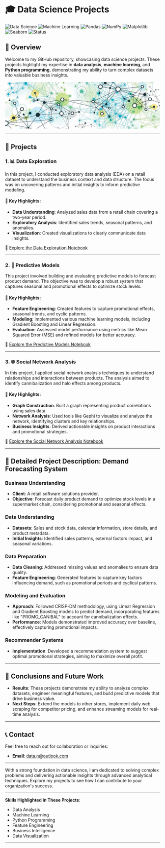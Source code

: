 # 🎓 **Data Science Projects**

![Data Science](https://img.shields.io/badge/Data%20Science-Python-blue)
![Machine Learning](https://img.shields.io/badge/Machine%20Learning-Scikit--Learn-orange)
![Pandas](https://img.shields.io/badge/Data%20Analysis-Pandas-yellowgreen)
![NumPy](https://img.shields.io/badge/Numerical%20Computing-NumPy-lightgrey)
![Matplotlib](https://img.shields.io/badge/Visualization-Matplotlib-blueviolet)
![Seaborn](https://img.shields.io/badge/Visualization-Seaborn-9cf)
![Status](https://img.shields.io/badge/Status-Completed-brightgreen)

## 📝 **Overview**

Welcome to my GitHub repository, showcasing data science projects. These projects highlight my expertise in **data analysis**, **machine learning**, and **Python programming**, demonstrating my ability to turn complex datasets into valuable business insights.

![Header Image](https://github.com/DioNeural/forecasting-system-for-retail/blob/main/image.jpg?raw=true)

---

## 📁 **Projects**

### 1. 📊 **Data Exploration**

In this project, I conducted exploratory data analysis (EDA) on a retail dataset to understand the business context and data structure. The focus was on uncovering patterns and initial insights to inform predictive modeling.

#### 🔑 **Key Highlights**:
- **Data Understanding**: Analyzed sales data from a retail chain covering a two-year period.
- **Exploratory Analysis**: Identified sales trends, seasonal patterns, and anomalies.
- **Visualization**: Created visualizations to clearly communicate data insights.

🔗 [Explore the Data Exploration Notebook](./data-exploration.ipynb)

---

### 2. 🔮 **Predictive Models**

This project involved building and evaluating predictive models to forecast product demand. The objective was to develop a robust system that captures seasonal and promotional effects to optimize stock levels.

#### 🔑 **Key Highlights**:
- **Feature Engineering**: Created features to capture promotional effects, seasonal trends, and cyclic patterns.
- **Modeling**: Implemented various machine learning models, including Gradient Boosting and Linear Regression.
- **Evaluation**: Assessed model performance using metrics like Mean Squared Error (MSE) and refined models for better accuracy.

🔗 [Explore the Predictive Models Notebook](./predictive-models.ipynb)

---

### 3. 🌐 **Social Network Analysis**

In this project, I applied social network analysis techniques to understand relationships and interactions between products. The analysis aimed to identify cannibalization and halo effects among products.

#### 🔑 **Key Highlights**:
- **Graph Construction**: Built a graph representing product correlations using sales data.
- **Network Analysis**: Used tools like Gephi to visualize and analyze the network, identifying clusters and key relationships.
- **Business Insights**: Derived actionable insights on product interactions and promotional strategies.

🔗 [Explore the Social Network Analysis Notebook](./social-network-analysis.ipynb)

---

## 📜 **Detailed Project Description: Demand Forecasting System**

### Business Understanding
- **Client**: A retail software solutions provider.
- **Objective**: Forecast daily product demand to optimize stock levels in a supermarket chain, considering promotional and seasonal effects.

### Data Understanding
- **Datasets**: Sales and stock data, calendar information, store details, and product metadata.
- **Initial Insights**: Identified sales patterns, external factors impact, and seasonal variations.

### Data Preparation
- **Data Cleaning**: Addressed missing values and anomalies to ensure data quality.
- **Feature Engineering**: Generated features to capture key factors influencing demand, such as promotional periods and cyclical patterns.

### Modeling and Evaluation
- **Approach**: Followed CRISP-DM methodology, using Linear Regression and Gradient Boosting models to predict demand, incorporating features like "PROMO_CANIBAL" to account for cannibalization effects.
- **Performance**: Models demonstrated improved accuracy over baseline, effectively capturing promotional impacts.

### Recommender Systems
- **Implementation**: Developed a recommendation system to suggest optimal promotional strategies, aiming to maximize overall profit.

---

## 🎯 **Conclusions and Future Work**
- **Results**: These projects demonstrate my ability to analyze complex datasets, engineer meaningful features, and build predictive models that drive business value.
- **Next Steps**: Extend the models to other stores, implement daily web scraping for competitor pricing, and enhance streaming models for real-time analysis.

---

## 📞 **Contact**

Feel free to reach out for collaboration or inquiries:

- **Email**: data.n@outlook.com

---

With a strong foundation in data science, I am dedicated to solving complex problems and delivering actionable insights through advanced analytical techniques. Explore my projects to see how I can contribute to your organization's success.

---

**Skills Highlighted in These Projects**:
- Data Analysis
- Machine Learning
- Python Programming
- Feature Engineering
- Business Intelligence
- Data Visualization

---
